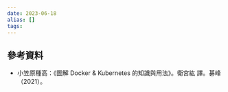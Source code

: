 ```yaml
---
date: 2023-06-18
alias: []
tags: 
---
```




## 參考資料

- 小笠原種高：《圖解 Docker & Kubernetes 的知識與用法》。衛宮紘 譯。碁峰（2021）。